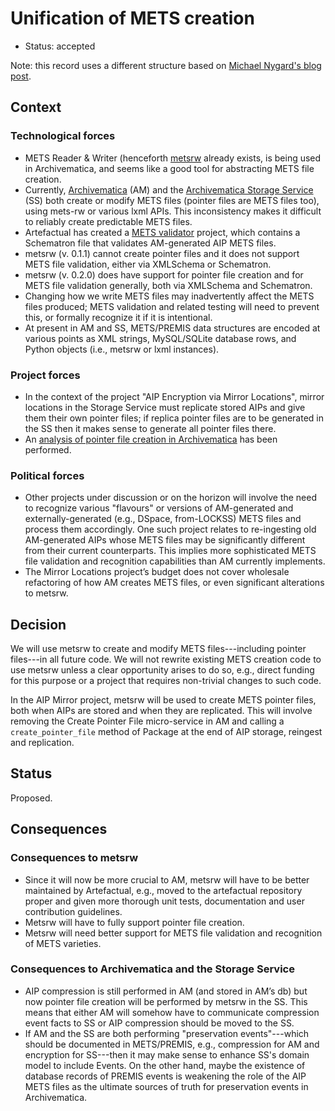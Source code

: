 # Unification of METS creation

* Status: accepted

Note: this record uses a different structure based on
[Michael Nygard's blog post][nygard].

[nygard]: http://thinkrelevance.com/blog/2011/11/15/documenting-architecture-decisions

## Context

### Technological forces

* METS Reader & Writer (henceforth [metsrw][0] already exists, is being used in
  Archivematica, and seems like a good tool for abstracting METS file creation.
* Currently, [Archivematica][1] (AM) and the [Archivematica Storage Service][2]
  (SS) both create or modify METS files (pointer files are METS files too),
  using mets-rw or various lxml APIs. This inconsistency makes it difficult to
  reliably create predictable METS files.
* Artefactual has created a [METS validator][3] project, which contains a
  Schematron file that validates AM-generated AIP METS files.
* metsrw (v. 0.1.1) cannot create pointer files and it does not support METS
  file validation, either via XMLSchema or Schematron.
* metsrw (v. 0.2.0) does have support for pointer file creation and for METS
  file validation generally, both via XMLSchema and Schematron.
* Changing how we write METS files may inadvertently affect the METS files
  produced; METS validation and related testing will need to prevent this, or
  formally recognize it if it is intentional.
* At present in AM and SS, METS/PREMIS data structures are encoded at various
  points as XML strings, MySQL/SQLite database rows, and Python objects (i.e.,
  metsrw or lxml instances).

### Project forces

* In the context of the project "AIP Encryption via Mirror Locations", mirror
  locations in the Storage Service must replicate stored AIPs and give them
  their own pointer files; if replica pointer files are to be generated in the
  SS then it makes sense to generate all pointer files there.
* An [analysis of pointer file creation in Archivematica][4] has been performed.

### Political forces

* Other projects under discussion or on the horizon will involve the need to
  recognize various "flavours" or versions of AM-generated and
  externally-generated (e.g., DSpace, from-LOCKSS) METS files and process them
  accordingly. One such project relates to re-ingesting old AM-generated AIPs
  whose METS files may be significantly different from their current
  counterparts. This implies more sophisticated METS file validation and
  recognition capabilities than AM currently implements.
* The Mirror Locations project’s budget does not cover wholesale refactoring of
  how AM creates METS files, or even significant alterations to metsrw.

## Decision

We will use metsrw to create and modify METS
files---including pointer files---in all future code. We will not rewrite
existing METS creation code to use metsrw unless a clear opportunity arises to
do so, e.g., direct funding for this purpose or a project that requires
non-trivial changes to such code.

In the AIP Mirror project, metsrw will be used to create METS pointer files,
both when AIPs are stored and when they are replicated. This will involve
removing the Create Pointer File micro-service in AM and calling a
`create_pointer_file` method of Package at the end of AIP storage, reingest and
replication.

## Status

Proposed.

## Consequences

### Consequences to metsrw

* Since it will now be more crucial to AM, metsrw will have to be better
  maintained by Artefactual, e.g., moved to the artefactual repository proper
  and given more thorough unit tests, documentation and user contribution
  guidelines.
* Metsrw will have to fully support pointer file creation.
* Metsrw will need better support for METS file validation and recognition of
  METS varieties.

### Consequences to Archivematica and the Storage Service

* AIP compression is still performed in AM (and stored in AM’s db) but now
  pointer file creation will be performed by metsrw in the SS. This means that
  either AM will somehow have to communicate compression event facts to SS or
  AIP compression should be moved to the SS.
* If AM and the SS are both performing "preservation events"---which should be
  documented in METS/PREMIS, e.g., compression for AM and encryption for
  SS---then it may make sense to enhance SS's domain model to include Events.
  On the other hand, maybe the existence of database records of PREMIS events
  is weakening the role of the AIP METS files as the ultimate sources of truth
  for preservation events in Archivematica.

[0]: https://github.com/artefactual-labs/mets-reader-writer
[1]: https://github.com/artefactual/archivematica
[2]: https://github.com/artefactual/archivematica-storage-service
[3]: https://github.com/artefactual/mets-validator
[4]: https://docs.google.com/document/d/1iyEz47TN0zmhPiOi8QVDfy0HxJPK-Ar8-8S9IR0lRC4/
